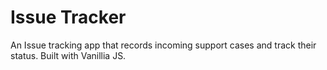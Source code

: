 # Issue Tracker
An Issue tracking app that records incoming support cases and track their status. Built with Vanillia JS.
